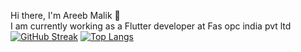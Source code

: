 Hi there, I'm Areeb Malik :wave:
<br>
I am currently working as a Flutter developer at Fas opc india pvt ltd
[![GitHub Streak](https://streak-stats.demolab.com/?user=nashirdrabi)](https://git.io/streak-stats)
[![Top Langs](https://github-readme-stats.vercel.app/api/top-langs/?username=nashirdrabi&layout=compact)](https://github.com/nashirdrabi/github-readme-stats)
